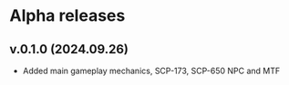 # Alpha releases
## v.0.1.0 (2024.09.26)
- Added main gameplay mechanics, SCP-173, SCP-650 NPC and MTF